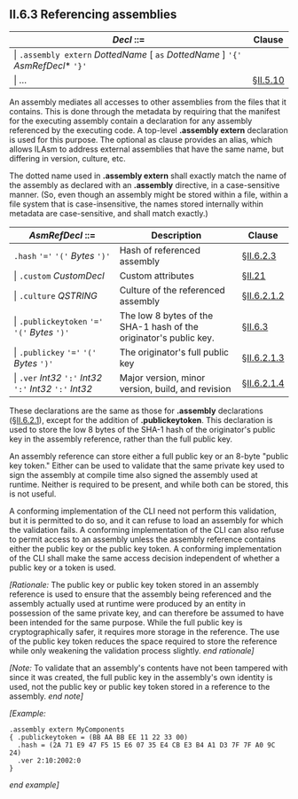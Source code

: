 ## II.6.3 Referencing assemblies

 | _Decl_ ::= | Clause
 | ---- | ----
 | \| `.assembly extern` _DottedName_ [ `as` _DottedName_ ] `'{'` _AsmRefDecl_* `'}'` | &nbsp;
 | \| &hellip; | §[II.5.10](ii.5.10-ilasm-source-files.md)

An assembly mediates all accesses to other assemblies from the files that it contains. This is done through the metadata by requiring that the manifest for the executing assembly contain a declaration for any assembly referenced by the executing code. A top-level **.assembly extern** declaration is used for this purpose. The optional as clause provides an alias, which allows ILAsm to address external assemblies that have the same name, but differing in version, culture, etc.

The dotted name used in **.assembly extern** shall exactly match the name of the assembly as declared with an **.assembly** directive, in a case-sensitive manner. (So, even though an assembly might be stored within a file, within a file system that is case-insensitive, the names stored internally within metadata are case-sensitive, and shall match exactly.)

 | _AsmRefDecl_ ::= | Description | Clause
 | ---- | ---- | ----
 | `.hash` `'='` `'('` _Bytes_ `')'` | Hash of referenced assembly | §[II.6.2.3](ii.6.2.3-associating-files-with-an-assembly.md)
 | \| `.custom` _CustomDecl_ | Custom attributes | §[II.21](#todo-missing-hyperlink)
 | \| `.culture` _QSTRING_ | Culture of the referenced assembly | §[II.6.2.1.2](ii.6.2.1.2-culture.md)
 | \| `.publickeytoken` `'='` `'('` _Bytes_ `')'` | The low 8 bytes of the SHA-1 hash of the originator's public key. | §[II.6.3](ii.6.3-referencing-assemblies.md)
 | \| `.publickey` `'='` `'('` _Bytes_ `')'` | The originator's full public key | §[II.6.2.1.3](ii.6.2.1.3-originators-public-key.md)
 | \| `.ver` _Int32_ `':'` _Int32_ `':'` _Int32_ `':'` _Int32_ | Major version, minor version, build, and revision | §[II.6.2.1.4](ii.6.2.1.4-version-numbers.md)

These declarations are the same as those for **.assembly** declarations (§[II.6.2.1](ii.6.2.1-information-about-the-assembly-asmdecl.md)), except for the addition of **.publickeytoken**. This declaration is used to store the low 8 bytes of the SHA-1 hash of the originator's public key in the assembly reference, rather than the full public key.

An assembly reference can store either a full public key or an 8-byte "public key token." Either can be used to validate that the same private key used to sign the assembly at compile time also signed the assembly used at runtime. Neither is required to be present, and while both can be stored, this is not useful.

A conforming implementation of the CLI need not perform this validation, but it is permitted to do so, and it can refuse to load an assembly for which the validation fails. A conforming implementation of the CLI can also refuse to permit access to an assembly unless the assembly reference contains either the public key or the public key token. A conforming implementation of the CLI shall make the same access decision independent of whether a public key or a token is used.

_[Rationale:_ The public key or public key token stored in an assembly reference is used to ensure that the assembly being referenced and the assembly actually used at runtime were produced by an entity in possession of the same private key, and can therefore be assumed to have been intended for the same purpose. While the full public key is cryptographically safer, it requires more storage in the reference. The use of the public key token reduces the space required to store the reference while only weakening the validation process slightly. _end rationale]_

_[Note:_ To validate that an assembly's contents have not been tampered with since it was created, the full public key in the assembly's own identity is used, not the public key or public key token stored in a reference to the assembly. _end note]_

_[Example:_

 ```ilasm
 .assembly extern MyComponents 
 { .publickeytoken = (BB AA BB EE 11 22 33 00)
   .hash = (2A 71 E9 47 F5 15 E6 07 35 E4 CB E3 B4 A1 D3 7F 7F A0 9C 24)
   .ver 2:10:2002:0
 }
 ```

_end example]_
